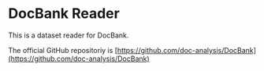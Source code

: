 # DocBank Reader

This is a dataset reader for DocBank.

The official GitHub repositoriy is [https://github.com/doc-analysis/DocBank](https://github.com/doc-analysis/DocBank)